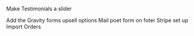 Make Testimonials a slider

Add the Gravity forms upsell options
Mail poet form on foter 
Stripe set up
Import Orders
